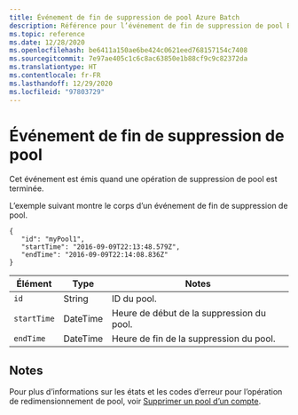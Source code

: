 ```yaml
---
title: Événement de fin de suppression de pool Azure Batch
description: Référence pour l’événement de fin de suppression de pool Batch. Cet événement est émis quand une opération de suppression de pool est terminée.
ms.topic: reference
ms.date: 12/28/2020
ms.openlocfilehash: be6411a150ae6be424c0621eed768157154c7408
ms.sourcegitcommit: 7e97ae405c1c6c8ac63850e1b88cf9c9c82372da
ms.translationtype: HT
ms.contentlocale: fr-FR
ms.lasthandoff: 12/29/2020
ms.locfileid: "97803729"
---
```

# <a name="pool-delete-complete-event"></a>Événement de fin de suppression de pool

 Cet événement est émis quand une opération de suppression de pool est terminée.

 L’exemple suivant montre le corps d’un événement de fin de suppression de pool.

```
{
   "id": "myPool1",
   "startTime": "2016-09-09T22:13:48.579Z",
   "endTime": "2016-09-09T22:14:08.836Z"
}
```

|Élément|Type|Notes|
|-------------|----------|-----------|
|`id`|String|ID du pool.|
|`startTime`|DateTime|Heure de début de la suppression du pool.|
|`endTime`|DateTime|Heure de fin de la suppression du pool.|

## <a name="remarks"></a>Notes

Pour plus d’informations sur les états et les codes d’erreur pour l’opération de redimensionnement de pool, voir [Supprimer un pool d’un compte](/rest/api/batchservice/delete-a-pool-from-an-account).
